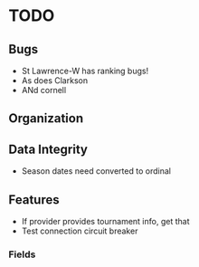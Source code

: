 TODO
====

## Bugs
* St Lawrence-W has ranking bugs!
* As does Clarkson
* ANd cornell

## Organization

## Data Integrity
* Season dates need converted to ordinal

## Features
* If provider provides tournament info, get that
* Test connection circuit breaker

### Fields

